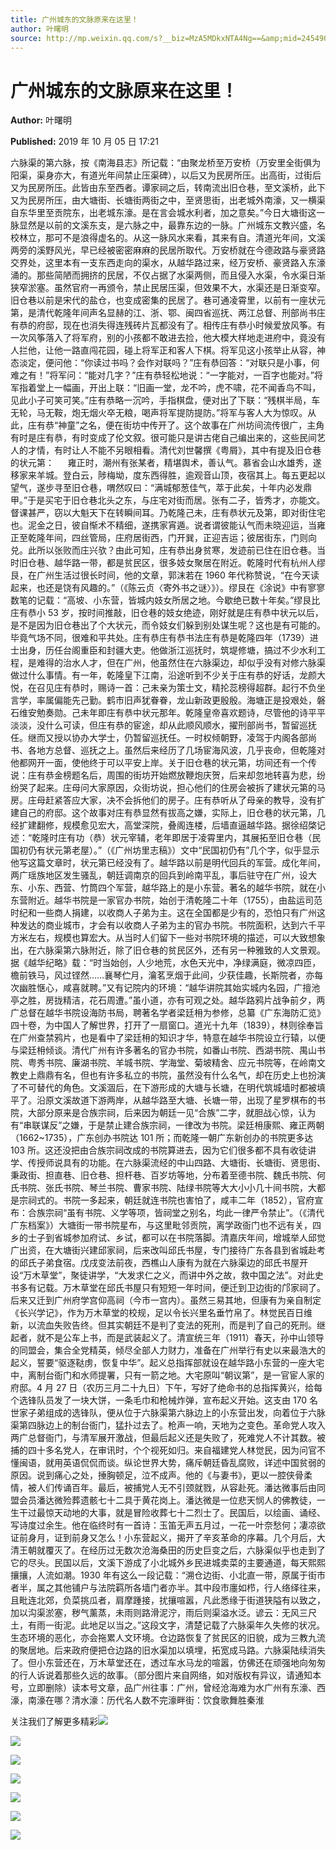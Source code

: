 ```yaml
---
title: 广州城东的文脉原来在这里！
author: 叶曙明
source: http://mp.weixin.qq.com/s?__biz=MzA5MDkxNTA4Ng==&amp;mid=2454908462&amp;idx=1&amp;sn=061d35db21d739db525d4e6248ddb4b1&amp;chksm=87a2264fb0d5af59179a757ebb45740b66356426db86d3fdbcafc6d90bafbd9cfedbe6d7eb26#rd
---
```


# 广州城东的文脉原来在这里！

**Author:** 叶曙明

**Published:** 2019 年 10 月 05 日 17:21

六脉渠的第六脉，按《南海县志》所记载：“由聚龙桥至万安桥（万安里全街俱为阳渠，渠身亦大，有道光年间禁止压渠碑），以后又为民房所压。出高街，过街后又为民房所压。此皆由东至西者。谭家祠之后，转南流出旧仓巷，至文溪桥，此下又为民房所压，由大塘街、长塘街两街之中，至贤思街，出老城外南濠，又一横渠自东华里至贡院东，出老城东濠。是在言会城水利者，加之意矣。”今日大塘街这一脉显然是以前的文溪东支，是六脉之中，最靠东边的一脉。广州城东文教兴盛，名校林立，那可不是浪得虚名的。从这一脉风水来看，其来有自。清道光年间，文溪两旁的溪野风光，早已经被密密麻麻的民居所取代。万安桥就在今德政路与豪贤路交界处，这里本有一支东西走向的渠水，从越华路过来，经万安桥、豪贤路入东濠涌的。那些简陋而拥挤的民居，不仅占据了水渠两侧，而且侵入水渠，令水渠日渐狭窄淤塞。虽然官府一再颁令，禁止民居压渠，但效果不大，水渠还是日渐变窄。旧仓巷以前是宋代的盐仓，也变成密集的民居了。巷可通凌霄里，以前有一座状元第，是清代乾隆年间声名显赫的江、浙、鄂、闽四省巡抚、两江总督、刑部尚书庄有恭的府邸，现在也消失得连残砖片瓦都没有了。相传庄有恭小时候爱放风筝。有一次风筝落入了将军府，别的小孩都不敢进去捡，他大模大样地走进府中，竟没有人拦他，让他一路直闯花园，碰上将军正和客人下棋。将军见这小孩举止从容，神态淡定，便问他：“你读过书吗？会作对联吗？”庄有恭回答：“对联只是小事，何难之有！”将军问：“能对几字？”庄有恭轻松地说：“一字能对，一百字也能对。”将军指着堂上一幅画，开出上联：“旧画一堂，龙不吟，虎不啸，花不闻香鸟不叫，见此小子可笑可笑。”庄有恭略一沉吟，手指棋盘，便对出了下联：“残棋半局，车无轮，马无鞍，炮无烟火卒无粮，喝声将军提防提防。”将军与客人大为惊叹。从此，庄有恭“神童”之名，便在街坊中传开了。这个故事在广州坊间流传很广，主角有时是庄有恭，有时变成了伦文叙。很可能只是讲古佬自己编出来的，这些民间艺人的才情，有时让人不能不另眼相看。清代刘世馨撰《粤屑》，其中有提及旧仓巷的状元第：  　雍正时，潮州有张某者，精堪舆术，善认气。慕省会山水雄秀，遂移家来羊城。登白云，陟梅坳，度东西得胜，逾观音山顶，夜宿其上。每五更起以望气，遂步寻至旧仓巷，喟然叹曰：“满城郁葱佳气，萃于此矣，十年内必发鼎甲。”于是买宅于旧仓巷北头之东，与庄宅对街而居。张有二子，皆秀才，亦能文。督课甚严，窃以大魁天下在转瞬间耳。乃乾隆己未，庄有恭状元及第，即对街住宅也。泥金之日，彼自惭术不精细，遂携家宵遁。说者谓彼能认气而未晓迎运，当雍正至乾隆年间，四丝管局，庄府居街西，门开巽，正迎吉运；彼居街东，门则向兑。此所以张败而庄兴欤？由此可知，庄有恭出身贫寒，发迹前已住在旧仓巷。当时旧仓巷、越华路一带，都是贫民区，很多妓女聚居在附近。乾隆时代有杭州人缪艮，在广州生活过很长时间，他的文章，郭沫若在 1960 年代称赞说，“在今天读起来，也还是饶有风趣的。”（《陈云贞〈寄外书之谜〉》）。缪艮在《涂说》中有寥寥数笔的记载：“高坡、小东营，皆城内妓女所居之地。今歇绝已数十年矣。”缪艮比庄有恭小 53 岁，按时间推敲，旧仓巷的妓女绝迹，刚好就是庄有恭中状元以后，是不是因为旧仓巷出了个大状元，而令妓女们躲到别处谋生呢？这也是有可能的。毕竟气场不同，很难和平共处。庄有恭庄有恭书法庄有恭是乾隆四年（1739）进士出身，历任台阁重臣和封疆大吏。他做浙江巡抚时，筑堤修塘，搞过不少水利工程，是难得的治水人才，但在广州，他虽然住在六脉渠边，却似乎没有对修六脉渠做过什么事情。有一年，乾隆皇下江南，沿途听到不少关于庄有恭的好话，龙颜大悦，在召见庄有恭时，赐诗一首：己未亲为策士文，精抡蕊榜得超群。起行不负坐言学，率属偏能先己勤。鹤市旧声犹眷眷，龙山新政更殷殷。海塘正是投艰处，磐石维安勉奏勋。己未年即庄有恭中状元那年。乾隆皇帝喜欢题诗，尽管他的诗平平淡淡，没什么可读，但庄有恭的宦途，却从此顺风顺水，擢刑部尚书，暂留巡抚任。继而又授以协办大学士，仍暂留巡抚任。一时权倾朝野，凌驾于内阁各部尚书、各地方总督、巡抚之上。虽然后来经历了几场宦海风波，几乎丧命，但乾隆对他都网开一面，使他终于可以平安上岸。关于旧仓巷的状元第，坊间还有一个传说：庄有恭金榜题名后，周围的街坊开始燃放鞭炮庆贺，后来却忽地转喜为悲，纷纷哭了起来。庄母问大家原因，众街坊说，担心他们的住房会被拆了建状元第的马房。庄母赶紧答应大家，决不会拆他们的房子。庄有恭听从了母亲的教导，没有扩建自己的府邸。这个故事对庄有恭显然有拔高之嫌，实际上，旧仓巷的状元第，几经扩建翻修，规模愈见宏大，高堂深院，叠阁连楼，后墙直逼越华路。据徐绍棨记述：“乾隆时庄有功（恭）状元宰辅，老年即居于凌霄里内，其展拓至旧仓巷（民国初仍有状元第老屋）。”（《广州坊里志稿》）文中“民国初仍有”几个字，似乎显示他写这篇文章时，状元第已经没有了。越华路以前是明代回兵的军营。成化年间，两广瑶族地区发生骚乱，朝廷调南京的回兵到岭南平乱，事后驻守在广州，设大东、小东、西营、竹筒四个军营，越华路上的是小东营。著名的越华书院，就在小东营附近。越华书院是一家官办书院，始创于清乾隆二十年（1755），由盐运司范时纪和一些商人捐建，以收商人子弟为主。这在全国都是少有的，恐怕只有广州这种发达的商业城市，才会有以收商人子弟为主的官办书院。书院面积，达到六千平方米左右，规模也算宏大。从当时人们留下一些对书院环境的描述，可以大致想象出，在六脉渠第六脉附近，除了旧仓巷的贫民区外，还有另一种雅致的人文景观。据《越华纪略》载：“时当始创，人少地荒，水色天光中，净绿满庭，微凉四匝，檐前铁马，风过铿然……襄琴伫月，瀹茗烹烟于此间，少获佳趣，长斯院者，亦每次幽胜惬心，咸喜就聘。”又有记院内的环境：“越华讲院其始实城内名园，广擅池亭之胜，房拢精洁，花石周遭。”虽小道，亦有可观之处。越华路鸦片战争前夕，两广总督在越华书院设海防书局，聘著名学者梁廷枏为参修，总纂《广东海防汇览》四十卷，为中国人了解世界，打开了一扇窗口。道光十九年（1839），林则徐奉旨在广州查禁鸦片，也是看中了梁廷枏的知识才华，特意在越华书院设立行辕，以便与梁廷枏倾谈。清代广州有许多著名的官办书院，如番山书院、西湖书院、禺山书院、粤秀书院、廉湖书院、羊城书院、学海堂、菊坡精舍、应元书院等，在岭南文教史上鼎鼎有名，但也有许多私立的书院，虽然没有什么名气，却在历史上也扮演了不可替代的角色。文溪涸后，在下游形成的大塘与长塘，在明代筑城墙时都被填平了。沿原文溪故道下游两岸，从越华路至大塘、长塘一带，出现了星罗棋布的书院，大部分原来是合族宗祠，后来因为朝廷一见“合族”二字，就胆战心惊，认为有“串联谋反”之嫌，于是禁止建合族宗祠，一律改为书院。梁廷枏康熙、雍正两朝（1662~1735），广东创办书院达 101 所；而乾隆一朝广东新创办的书院更多达 103 所。这还没把由合族宗祠改成的书院算进去，因为它们很多都不具有收徒讲学、传授师说具有的功能。在六脉渠流经的中山四路、大塘街、长塘街、贤思街、秉政街、担直巷、旧仓巷、担杆巷、百岁坊等地，分布着至德书院、魏氏书院、何氏书院、张氏书院、琴兰书院、曹家书院、陆绿书院等大大小小几十间书院，大都是宗祠式的。书院一多起来，朝廷就连书院也害怕了，咸丰二年（1852），官府宣布：合族宗祠“虽有书院、义学等项，皆祠堂之别名，均此一律严令禁止”。（《清代广东档案》）大塘街一带书院星布，与这里毗邻贡院，离学政衙门也不远有关，四乡的士子到省城参加府试、乡试，都可以在书院落脚。清嘉庆年间，增城举人邱觉广出资，在大塘街兴建邱家祠，后来改叫邱氏书屋，专门接待广东各县到省城赴考的邱氏子弟食宿。戊戌变法前夜，西樵山人康有为就在六脉渠边的邱氏书屋开设“万木草堂”，聚徒讲学，“大发求仁之义，而讲中外之故，救中国之法”。对此史书多有记载。万木草堂在邱氏书屋只有短短一年时间，便迁到卫边街的邝家祠了。后来又迁到广州府学宫仰高祠（今市一宫内）。虽然三易其地，但康有为亲自制定《长兴学记》，作为万木草堂的校规，足以令长兴里名垂竹帛了。林觉民百日维新，以流血失败告终。但其实朝廷不是判了变法的死刑，而是判了自己的死刑。继起者，就不是公车上书，而是武装起义了。清宣统三年（1911）春天，孙中山领导的同盟会，集合全党精英，倾尽全部人力财力，准备在广州举行有史以来最浩大的起义，誓要“驱逐鞑虏，恢复中华”。起义总指挥部就设在越华路小东营的一座大宅中，离制台衙门和水师提署，只有一箭之地。大宅原叫“朝议第”，是一官宦人家的府邸。4 月 27 日（农历三月二十九日）下午，写好了绝命书的总指挥黄兴，给每个选锋队员发了一块大饼，一条毛巾和枪械炸弹，宣布起义开始。这支由 170 名世家子弟组成的选锋队，便从位于六脉渠第六脉边上的小东营出发，向着位于六脉渠第四脉边上的制台衙门，猛扑过去了。枪声一响，天地为之变色。革命党人攻入两广总督衙门，与清军展开激战，但最后起义还是失败了，死难党人不计其数。被捕的四十多名党人，在审讯时，个个视死如归。来自福建党人林觉民，因为问官不懂闽语，就用英语侃侃而谈。纵论世界大势，痛斥朝廷昏乱腐败，详述中国贫弱的原因。说到痛心之处，捶胸顿足，泣不成声。他的《与妻书》，更以一腔侠骨柔情，被人们传诵百年。最后，被捕党人无不引颈就戮，从容赴死。潘达微事后由同盟会员潘达微殓葬遗骸七十二具于黄花岗上。潘达微是一位悲天悯人的佛教徒，一生干过最惊天动地的大事，就是冒险收葬七十二烈士了。民国后，以绘画、诵经、写诗度过余生。他在临终时有一首诗：玉笛无声五月过，一花一叶奈愁何；凄凉欲证前身月，证到前身又怎么！小东营起义，揭开了辛亥革命的序幕。几个月后，大清王朝就覆灭了。在经历过无数次沧海桑田的历史巨变之后，六脉渠似乎也走到了它的尽头。民国以后，文溪下游成了小北城外乡民进城卖菜的主要通道，每天熙熙攘攘，人流如潮。1930 年有这么一段记载：“溯仓边街、小北直一带，原属于街市者半，属之其他铺户与法院羁所各墙门者亦半。其中段市廛如栉，行人络绎往来，且毗连北郊，负菜挑瓜者，肩摩踵接，扰攘喧嚣，凡此悉缘于街道狭隘有以致之，加以沟渠淤塞，秽气薰蒸，未雨则路滑泥泞，雨后则渠溢水泛。谚云：无风三尺土，有雨一街泥。此地足以当之。”这段文字，清楚记载了六脉渠年久失修的状况。生态环境的恶化，亦会拖累人文环境。仓边路恢复了贫民区的旧貌，成为三教九流的聚居地。后来政府便把仓边路的旧水渠加以填埋，拓宽成马路。六脉渠陆续消失了。但小东营还在，万木草堂还在，透过车水马龙的喧嚣，仿佛还在顽强地向匆匆的行人诉说着那些久远的故事。（部分图片来自网络，如对版权有异议，请通知本号，立即删除）读本号文章，品广州往事：广州，曾经沧海难为水广州有东濠、西濠，南濠在哪？清水濠：历代名人数不完濠畔街：饮食歌舞胜秦淮

关注我们了解更多精彩![](https://mmbiz.qpic.cn/mmbiz_jpg/PJWG74pLsMZk8h6cXaR8JChSicL2yiblqQsa5wGs0K13GBW07zURTbRgv4Pic0PrS7shupJhUibF0dDsDlXCFdTrww/640?wx_fmt=jpeg)

![](https://mmbiz.qpic.cn/mmbiz_jpg/PJWG74pLsMYjyTOibO6usibiaLBAgaqntNpib8aY1xdiarh4ChTyXzf67Td2Nck36Gg9mdKQe7CicdKbrfnTQ3T1GE3w/640?wx_fmt=jpeg)

![](https://mmbiz.qpic.cn/mmbiz_jpg/PJWG74pLsMZHpLyQS2V03CC8GfwT9AcLse6WaWISuhFKGJmXGM69UALibrDLDSEaicqqJYRrs3pljoz1aeglarrQ/640?wx_fmt=jpeg)

![](https://mmbiz.qpic.cn/mmbiz_jpg/PJWG74pLsMZk8h6cXaR8JChSicL2yiblqQy5kYfPcKG1LBzwdLUzicbB94HJgI0evqC4smWiaZ3hc2QYPwK8122zbQ/640?wx_fmt=jpeg)

![](https://mmbiz.qpic.cn/mmbiz_jpg/PJWG74pLsMZk8h6cXaR8JChSicL2yiblqQbZeZEZUZAv6f9ia2SIzUI7dwNllhZyavcEsUd8WwZGiadgrJzmbOSkkw/640?wx_fmt=jpeg)

![](https://mmbiz.qpic.cn/mmbiz_jpg/PJWG74pLsMZk8h6cXaR8JChSicL2yiblqQQyR2uoT8ib8SLDnhaciaaWkzibhhkicubto3Vxz1X2RMF313v35iboMia4VA/640?wx_fmt=jpeg)

![](https://mmbiz.qpic.cn/mmbiz_jpg/PJWG74pLsMZk8h6cXaR8JChSicL2yiblqQSruXemn8uia4ET9kic6mRr8YhyXicVGguK5PkF8TiaAPdHahPZlE9WGdEA/640?wx_fmt=jpeg)
